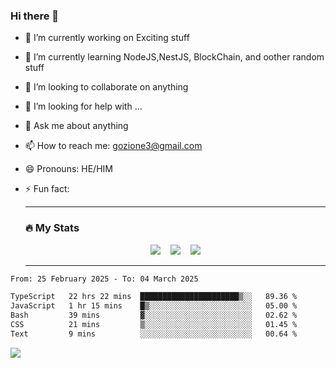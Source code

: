 ### Hi there 👋

<!--
**charlieScript/charlieScript** is a ✨ _special_ ✨ repository because its `README.md` (this file) appears on your GitHub profile.

Here are some ideas to get you started: -->

- 🔭 I’m currently working on Exciting stuff
- 🌱 I’m currently learning NodeJS,NestJS, BlockChain, and oother random stuff
- 👯 I’m looking to collaborate on anything
- 🤔 I’m looking for help with ...
- 💬 Ask me about anything
- 📫 How to reach me: gozione3@gmail.com
- 😄 Pronouns: HE/HIM
- ⚡ Fun fact:


  ---

  ### :fire: My Stats

  <div id="stats" align="center">
  <img src="http://github-readme-streak-stats.herokuapp.com?user=charlieScript&theme=dark&date_format=M%20j%5B%2C%20Y%5D" />&nbsp;&nbsp;&nbsp;
  <img src="https://github-readme-stats.vercel.app/api/top-langs/?username=charlieScript&layout=compact&theme=vision-friendly-dark"/>&nbsp;&nbsp;&nbsp;
  <img src="https://github-readme-stats.vercel.app/api?username=charlieScript&show_icons=true&theme=radical"/>
  </div>

  ---



<!--START_SECTION:waka-->

```txt
From: 25 February 2025 - To: 04 March 2025

TypeScript   22 hrs 22 mins  ██████████████████████▒░░   89.36 %
JavaScript   1 hr 15 mins    █▒░░░░░░░░░░░░░░░░░░░░░░░   05.00 %
Bash         39 mins         ▓░░░░░░░░░░░░░░░░░░░░░░░░   02.62 %
CSS          21 mins         ▒░░░░░░░░░░░░░░░░░░░░░░░░   01.45 %
Text         9 mins          ░░░░░░░░░░░░░░░░░░░░░░░░░   00.64 %
```

<!--END_SECTION:waka-->
![](https://komarev.com/ghpvc/?username=charlieScript)
